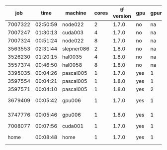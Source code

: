 job|           time      | machine | cores | tf version | gpu | gpunum | gputype |cluster
---|---|---|---|---|---|---|---|---
7007322|             02:50:59  | node022 | 2     | 1.7.0      | no  |  na    | na      |perceval
7007247|       01:30:13  | cuda003 | 4     | 1.7.0      | no  |  na    | na       |perceval
7007324|       00:51:24  | node022 | 8     | 1.7.0      | no  |  na    | na       |perceval  
3563553| 02:31:44|slepner086 |2|1.8.0|no|na|na|amarel
3526230|  01:20:15   | hal0035 |4|1.8.0|no|na|na|amarel| 
3557374|00:46:50|hal0058|8  |1.8.0|no|na|na|amarel
3395035|       00:04:26  | pascal005| 1     | 1.7.0      | yes |  1     | P100     |amarel
3597554|00:04:21|pascal005|1|1.8.0|yes|1| P100|amarel
3597571|00:04:10|pascal005|1|1.8.0|yes|2|P100| amarel
3679409|00:05:42 |gpu006|1|1.7.0|yes|1|Quadro M6000|amarel
3747776|  00:05:46| gpu006|1|1.8.0|yes|1|Quadro M6000|amarel
7008077|       00:07:56  | cuda001  | 1     | 1.7.0      | yes |  1 | K80|perceval
home   |       00:08:48  | home     | 1     | 1.7.0   | yes |  1 | GTX 1060|none  
